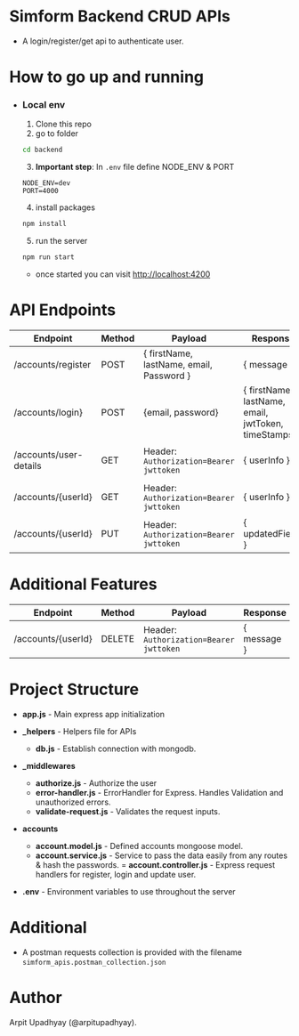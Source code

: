# Simform Backend CRUD APIs

- A login/register/get api to authenticate user.

# How to go up and running

- ### Local env

  1. Clone this repo
  2. go to folder

  ```sh
  cd backend
  ```

  3. **Important step**: In `.env` file define NODE_ENV & PORT

  ```
  NODE_ENV=dev
  PORT=4000
  ```

  4. install packages

  ```sh
  npm install
  ```

  5. run the server

  ```sh
  npm run start
  ```

  - once started you can visit [http://localhost:4200](http://localhost:4200)

# API Endpoints

| Endpoint               | Method | Payload                                  | Response                                             | Requirements                     | Description                     |
| ---------------------- | ------ | ---------------------------------------- | ---------------------------------------------------- | -------------------------------- | ------------------------------- |
| /accounts/register     | POST   | { firstName, lastName, email, Password } | { message }                                          | `password` must have 6 digit     | Register API                    |
| /accounts/login}       | POST   | {email, password}                        | { firstName, lastName, email, jwtToken, timeStamps } | Form can't be blank              | authenticate and sign jwt token |
| /accounts/user-details | GET    | Header: `Authorization=Bearer jwttoken`  | { userInfo }                                         | Need to pass Authorization token | Get user info by jwt token      |
| /accounts/{userId}     | GET    | Header: `Authorization=Bearer jwttoken`  | { userInfo }                                         | Need to pass Authorization token | Get user info by UserId         |
| /accounts/{userId}     | PUT    | Header: `Authorization=Bearer jwttoken`  | { updatedFields }                                    | Need to pass Authorization token | Update user info by userId      |

# Additional Features

| Endpoint           | Method | Payload                                 | Response    | Requirements | Description                   |
| ------------------ | ------ | --------------------------------------- | ----------- | ------------ | ----------------------------- |
| /accounts/{userId} | DELETE | Header: `Authorization=Bearer jwttoken` | { message } | none         | Delete the user from database |

# Project Structure

- **app.js** - Main express app initialization
- **\_helpers** - Helpers file for APIs
  - **db.js** - Establish connection with mongodb.
- **\_middlewares**

  - **authorize.js** - Authorize the user
  - **error-handler.js** - ErrorHandler for Express. Handles Validation and unauthorized errors.
  - **validate-request.js** - Validates the request inputs.

- **accounts**

  - **account.model.js** - Defined accounts mongoose model.
  - **account.service.js** - Service to pass the data easily from any routes & hash the passwords.
    = **account.controller.js** - Express request handlers for register, login and update user.

- **.env** - Environment variables to use throughout the server

# Additional

- A postman requests collection is provided with the filename `simform_apis.postman_collection.json`

# Author

Arpit Upadhyay (@arpitupadhyay).
